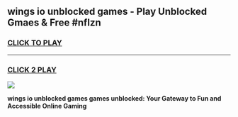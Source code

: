 
## wings io unblocked games - Play Unblocked Gmaes & Free #nflzn
<h3>
<a href="https://news.freeplayer.one?title=wings_io_unblocked_games&ref=03M">CLICK TO PLAY</a></h3>
<hr>

<h3>
<a href="https://news.freeplayer.one?title=wings_io_unblocked_games&ref=03M">CLICK 2 PLAY</a>
  
</h3>

<a href="https://news.freeplayer.one?title=wings_io_unblocked_games&ref=03M"><img src="https://clearcache.store/games.png"></a>


**wings io unblocked games games unblocked: Your Gateway to Fun and Accessible Online Gaming**
